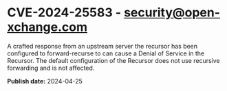 # CVE-2024-25583 - security@open-xchange.com

A crafted response from an upstream server the recursor has been configured to forward-recurse to can cause a Denial of Service in the Recursor. The default configuration of the Recursor does not use recursive forwarding and is not affected.



**Publish date:** 2024-04-25
